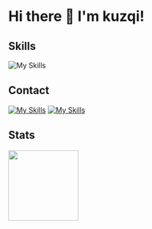 # Hi there 👋 I'm kuzqi!

## Skills
![My Skills](https://skillicons.dev/icons?i=java,cs,js,css,html,mysql,eclipse,vscode,unity,rider)

## Contact
[![My Skills](https://skillicons.dev/icons?i=discord)](https://discord.gg/NJzk4x2TWp)
[![My Skills](https://skillicons.dev/icons?i=instagram)](https://www.instagram.com/kuzqi_/)

## Stats
<img height="140em" src="https://github-readme-stats.vercel.app/api/top-langs/?username=kuzqi&layout=compact&langs_count=5"/>
